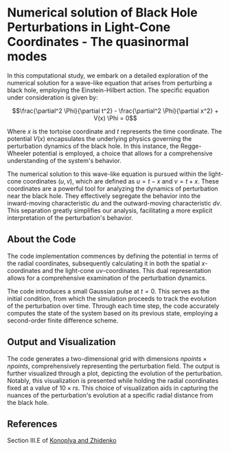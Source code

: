 # Numerical solution of Black Hole Perturbations in Light-Cone Coordinates - The quasinormal modes

In this computational study, we embark on a detailed exploration of the numerical solution for a wave-like equation that arises from perturbing a black hole, employing the Einstein-Hilbert action. The specific equation under consideration is given by:

$$\frac{\partial^2 \Phi}{\partial t^2} - \frac{\partial^2 \Phi}{\partial x^2} + V(x) \Phi = 0$$

Where $x$ is the tortoise coordinate and $t$ represents the time coordinate. The potential $V(x)$ encapsulates the underlying physics governing the perturbation dynamics of the black hole. In this instance, the Regge-Wheeler potential is employed, a choice that allows for a comprehensive understanding of the system's behavior.

The numerical solution to this wave-like equation is pursued within the light-cone coordinates $(u, v)$, which are defined as $u = t - x$ and $v = t + x$. These coordinates are a powerful tool for analyzing the dynamics of perturbation near the black hole. They effectively segregate the behavior into the inward-moving characteristic $du$ and the outward-moving characteristic $dv$. This separation greatly simplifies our analysis, facilitating a more explicit interpretation of the perturbation's behavior.

## About the Code

The code implementation commences by defining the potential in terms of the radial coordinates, subsequently calculating it in both the spatial $x$-coordinates and the light-cone $uv$-coordinates. This dual representation allows for a comprehensive examination of the perturbation dynamics.

The code introduces a small Gaussian pulse at $t=0$. This serves as the initial condition, from which the simulation proceeds to track the evolution of the perturbation over time. Through each time step, the code accurately computes the state of the system based on its previous state, employing a second-order finite difference scheme.

## Output and Visualization

The code generates a two-dimensional grid with dimensions $npoints \times npoints$, comprehensively representing the perturbation field. The output is further visualized through a plot, depicting the evolution of the perturbation. Notably, this visualization is presented while holding the radial coordinates fixed at a value of $10 \times rs$. This choice of visualization aids in capturing the nuances of the perturbation's evolution at a specific radial distance from the black hole.

## References 

Section III.E of [Konoplya and Zhidenko](https://arxiv.org/abs/1102.4014v2)
